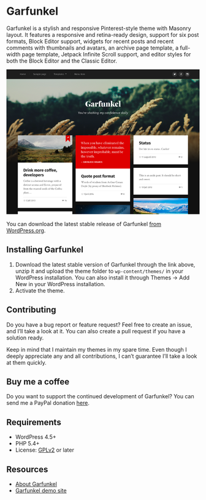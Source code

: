 # Garfunkel

Garfunkel is a stylish and responsive Pinterest-style theme with Masonry layout. It features a responsive and retina-ready design, support for six post formats, Block Editor support, widgets for recent posts and recent comments with thumbnails and avatars, an archive page template, a full-width page template, Jetpack Infinite Scroll support, and editor styles for both the Block Editor and the Classic Editor.

![Garfunkel](https://github.com/andersnoren/garfunkel/blob/main/screenshot.png)

You can download the latest stable release of Garfunkel [from WordPress.org](https://wordpress.org/themes/garfunkel/).

## Installing Garfunkel
1. Download the latest stable version of Garfunkel through the link above, unzip it and upload the theme folder to `wp-content/themes/` in your WordPress installation. You can also install it through Themes → Add New in your WordPress installation.
2. Activate the theme.

## Contributing
Do you have a bug report or feature request? Feel free to create an issue, and I’ll take a look at it. You can also create a pull request if you have a solution ready. 

Keep in mind that I maintain my themes in my spare time. Even though I deeply appreciate any and all contributions, I can’t guarantee I’ll take a look at them quickly.

## Buy me a coffee
Do you want to support the continued development of Garfunkel? You can send me a PayPal donation [here](https://www.paypal.com/cgi-bin/webscr?cmd=_donations&business=anders%40andersnoren%2ese&lc=US&item_name=Free%20WordPress%20Themes%20from%20Anders%20Noren&currency_code=USD&bn=PP%2dDonationsBF%3abtn_donateCC_LG%2egif%3aNonHosted).

## Requirements
- WordPress 4.5+
- PHP 5.4+
- License: [GPLv2](https://www.gnu.org/licenses/gpl-2.0.html) or later

## Resources
- [About Garfunkel](https://andersnoren.se/teman/garfunkel-wordpress-theme/)
- [Garfunkel demo site](https://andersnoren.se/themes/garfunkel/)